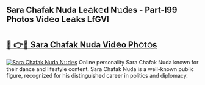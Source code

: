 ## Sara Chafak Nuda Le𝚊k𝚎d N𝚞𝚍es - Part-I99 Photos Vid𝚎o Le𝚊ks LfGVl

# <h2><a href="http://fbf9oo7.evod.top/?m=Sara+Chafak+Nuda">🔗 👉🔴 Sara Chafak Nuda Vid𝚎o Ph𝚘t𝚘s</a></h2>

[![Sara Chafak Nuda N𝚞d𝚎s](https://i.imgur.com/8V9OHl7.gif)](http://fbf9oo7.evod.top/?m=Sara+Chafak+Nuda)
Online personality Sara Chafak Nuda known for their dance and lifestyle content. Sara Chafak Nuda is a well-known public figure, recognized for his distinguished career in politics and diplomacy. 
